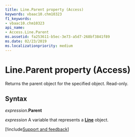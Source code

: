 ```yaml
---
title: Line.Parent property (Access)
keywords: vbaac10.chm10323
f1_keywords:
- vbaac10.chm10323
api_name:
- Access.Line.Parent
ms.assetid: fa253611-b5ec-3e73-a5d7-268bf3841f89
ms.date: 02/23/2019
ms.localizationpriority: medium
---
```



# Line.Parent property (Access)

Returns the parent object for the specified object. Read-only.


## Syntax

_expression_.**Parent**

_expression_ A variable that represents a **[Line](Access.Line.md)** object.




[!include[Support and feedback](~/includes/feedback-boilerplate.md)]